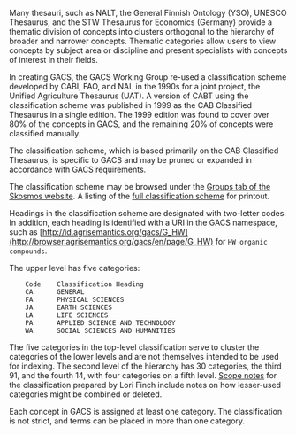 Many thesauri, such as NALT, the General Finnish Ontology (YSO), UNESCO
Thesaurus, and the STW Thesaurus for Economics (Germany) provide a thematic
division of concepts into clusters orthogonal to the hierarchy of broader and
narrower concepts.  Thematic categories allow users to view concepts by subject
area or discipline and present specialists with concepts of interest in their
fields.

In creating GACS, the GACS Working Group re-used a classification scheme
developed by CABI, FAO, and NAL in the 1990s for a joint project, the Unified
Agriculture Thesaurus (UAT).  A version of CABT using the classification scheme
was published in 1999 as the CAB Classified Thesaurus in a single edition.  The
1999 edition was found to cover over 80% of the concepts in GACS, and the
remaining 20% of concepts were classified manually.  

The classification scheme, which is based primarily on the CAB Classified
Thesaurus, is specific to GACS and may be pruned or expanded in accordance with
GACS requirements.

The classification scheme may be browsed under the [Groups tab of the Skosmos
website](http://browser.agrisemantics.org/gacs/en/groups).  A
listing of the [full classification
scheme](https://github.com/agrisemantics/website/blob/master/docs/thematic_classification_full.md)
for printout.

Headings in the classification scheme are designated with two-letter codes.
In addition, each heading is identified with a URI in the GACS namespace,
such as [http://id.agrisemantics.org/gacs/G_HW](http://browser.agrisemantics.org/gacs/en/page/G_HW)
for `HW organic compounds`.

The upper level has five categories:

        Code    Classification Heading
        CA      GENERAL
        FA      PHYSICAL SCIENCES
        JA      EARTH SCIENCES
        LA      LIFE SCIENCES
        PA      APPLIED SCIENCE AND TECHNOLOGY
        WA      SOCIAL SCIENCES AND HUMANITIES

The five categories in the top-level classification serve to cluster the
categories of the lower levels and are not themselves intended to be used for
indexing.  The second level of the hierarchy has 30 categories, the third 91,
and the fourth 14, with four categories on a fifth level.  [Scope
notes](https://github.com/agrisemantics/website/blob/master/docs/thematic_classification_scope_notes.md)
for the classification prepared by Lori Finch include notes on how lesser-used
categories might be combined or deleted.

Each concept in GACS is assigned at least one category.  The classification is
not strict, and terms can be placed in more than one category.  
